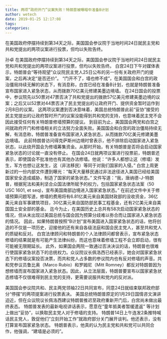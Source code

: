 ```yaml
---
title: 两项“政府开门”议案失败！特朗普被曝暗中准备B计划
author: wetech
date: 2019-01-25 12:17:08
tags: 
categories: 
---
```

在美国政府停摆持续到第34天之际，美国国会参议院于当地时间24日就民主党和共和党提出的两项议案进行投票，但均以失败告终。
<!-- more -->
孙卓
在美国政府停摆持续到第34天之际，美国国会参议院于当地时间24日就民主党和共和党提出的两项议案进行投票，但均以失败告终。
白宫24日下午对媒体表示，特朗普会“等待观望”众议院民主党人25日公布的另一份有关政府开门的提案，之后再决定“是否还价”。
“门开不了，墙也修不成”，在美国国会和白宫的政治僵局持续无解的状态下，有消息称，白宫已经在准备B计划，也就是特朗普准备宣布国家进入紧急状态，从而拨款70亿美元修建美墨边境墙。
在24日国会的投票中，参议院先以50票对47票否决了共和党提出的拨款57亿美元修建美墨边境的议案；之后又以52票对44票否决了民主党提出的让政府开门、提供资金暂时运作到2月8日的议案。
这两项议案遭到否决意味着，美国总统特朗普此前“妥协”接受的民主党提出的让政府暂时开门的议案没能得到共和党的支持，也意味着民主党不会因此接受任何有关特朗普修墙预算的提议。
到目前为止，美国国会两党和白宫之间就政府开门和修墙相关的立法努力全面失败。美国国会和白宫的政治僵局持续无解，有消息称，特朗普准备宣布国家进入紧急状态，从而拨款70亿美元修建美墨边境墙。
此前特朗普访问得克萨斯州边境时曾表示，他不排除启动国家进入紧急状态，以此绕开国会为修墙筹集资金。从那时开始，有关特朗普是否将会启动国家紧急状态的讨论就一直没有停止。
在国会24日就两项议案进行投票前，特朗普还表示，即使国会不批准他也有其他办法修墙。他说：“许多人都想让这（修墙）发生，军方也想让这发生，这（非法移民）等同于对我们国家的入侵。”
白宫上周更新过的一份内部文件遭到曝光：“每天大量移民通过非法途径进入美国已经给美国国家安全造成威胁，制造了国家的紧急状态。”
文件写道：“我，唐纳德-J-特朗普，根据宪法和美利坚合众国法律所赋予的权力，包括国家紧急状态法案（50 USC 1601, et seq)，宣布美国南部边境进入国家紧急状态。”
在前述文件中关于修墙预算问题写道，修墙的费用将有6.81亿美元来自美国财政部的没收资金，36亿美元来自军事建筑项目，30亿美元来自国防部民事工程基金，还有2亿美元来自美国国土安全部的基金。
迄今为止，在美国历史上总共有58次启动国家紧急状态的情况，但从未出现过美国总统与国会因为预算分歧难以弥合而让国家进入紧急状态的情况。
因此，如果特朗普按照“B计划”宣布美国进入国家紧急状态的话，他将创造的不仅是一项历史，迎接他的还有来自各级法庭和国会民主党人，甚至共和党人的质疑和反对。
白宫法律顾问和特朗普的个人法律顾问都曾表示，宣布紧急状态修墙的结果就是有可能产生法律纠纷，而这也意味着修墙工程不会立即启动，很有可能被无限期延长。
此外，如果国会两院一致通过否决决议的话，特朗普也很难行使国家紧急状态下的总统权力。众议院议长佩洛西已经表示，她会对国家紧急状态下的修墙议案投否决票，而共和党人占多数的参议院内也有反对修墙的声音。共和党参议员鲁比奥（Marco Rubio）和罗姆尼（Mitt Romney）都反对特朗普因为想修墙而宣布国家进入紧急状态。因此，从立法层面，特朗普要宣布以国家紧急状态修墙不仅很难得到民主党的支持，更需要说服共和党内的反对派。
 
 
美国国会参议院共和、民主两党领袖22日共同宣布，同意24日就结束联邦政府部分“停摆”的两项提案进行投票表决。
美国总统特朗普原定的1月29日国情咨文演讲迫近，但在众议院议长佩洛西建议特朗普推迟至政府重新开门后，白宫尚未做出最终表态。
特朗普发表的最新电视讲话表示，愿意在“童年抵美者暂缓遣返” 等计划上做出“妥协”，以换取民主党人对于修墙的支持。
特朗普14日上午连发2条推特喊话民主党人，敦促他们“立刻开始工作”就政府部分关门展开谈判。他还表示，没有打算宣布国家紧急状态。
特朗普表示，他真的认为民主党和共和党可以共同合作，他强调，“建墙是必须的”。
